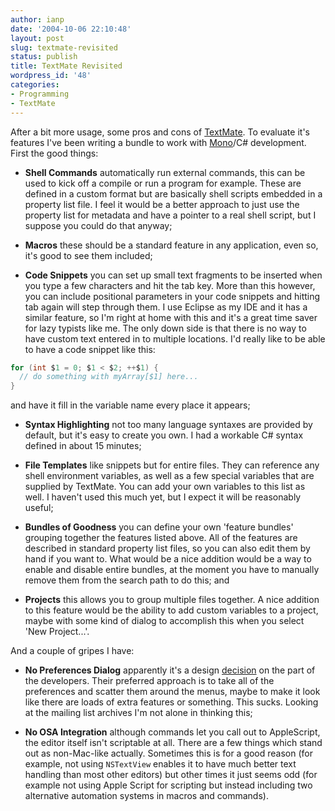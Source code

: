 ```yaml
---
author: ianp
date: '2004-10-06 22:10:48'
layout: post
slug: textmate-revisited
status: publish
title: TextMate Revisited
wordpress_id: '48'
categories:
- Programming
- TextMate
---
```


After a bit more usage, some pros and cons of
[TextMate](http://www.macromates.com). To evaluate it's features I've
been writing a bundle to work with [Mono](http://www.go-mono.org)/C\#
development. First the good things:

* **Shell Commands**
  automatically run external commands, this can be used to kick off a compile or run a program for example. These are defined in a custom format but are basically shell scripts embedded in a property list file. I feel it would be a better approach to just use the property list for metadata and have a pointer to a real shell script, but I suppose you could do that anyway;

* **Macros**
  these should be a standard feature in any application, even so, it's good to see them included;

* **Code Snippets**
  you can set up small text fragments to be inserted when you type a few characters and hit the tab key. More than this however, you can include positional parameters in your code snippets and hitting tab again will step through them. I use Eclipse as my IDE and it has a similar feature, so I'm right at home with this and it's a great time saver for lazy typists like me. The only down side is that there is no way to have custom text entered in to multiple locations. I'd really like to be able to have a code snippet like this:

```java
for (int $1 = 0; $1 < $2; ++$1) {
  // do something with myArray[$1] here...
}
```
  and have it fill in the variable name every place it appears;

* **Syntax Highlighting**
  not too many language syntaxes are provided by default, but it's easy to create you own. I had a workable C# syntax defined in about 15 minutes;

* **File Templates**
  like snippets but for entire files. They can reference any shell environment variables, as well as a few special variables that are supplied by TextMate. You can add your own variables to this list as well. I haven't used this much yet, but I expect it will be reasonably useful;

* **Bundles of Goodness**
  you can define your own 'feature bundles' grouping together the features listed above. All of the features are described in standard property list files, so you can also edit them by hand if you want to. What would be a nice addition would be a way to enable and disable entire bundles, at the moment you have to manually remove them from the search path to do this; and

* **Projects**
  this allows you to group multiple files together. A nice addition to this feature would be the ability to add custom variables to a project, maybe with some kind of dialog to accomplish this when you select 'New Project...'.

And a couple of gripes I have:

* **No Preferences Dialog**
  apparently it's a design [decision](http://macromates.com/blog/archives/2004/10/06/wheres-my-beloved-preference-window) on the part of the developers. Their preferred approach is to take all of the preferences and scatter them around the menus, maybe to make it look like there are loads of extra features or something. This sucks. Looking at the mailing list archives I'm not alone in thinking this;

* **No OSA Integration**
  although commands let you call out to AppleScript, the editor itself isn't scriptable at all. There are a few things which stand out as non-Mac-like actually. Sometimes this is for a good reason (for example, not using `NSTextView` enables it to have much better text handling than most other editors) but other times it just seems odd (for example not using Apple Script for scripting but instead including two alternative automation systems in macros and commands).
